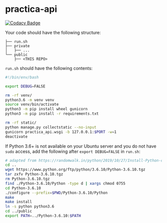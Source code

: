 # practica-api

[![Codacy Badge](https://api.codacy.com/project/badge/Grade/40de1c4030584dea97eefaf17cf75e3b)](https://app.codacy.com/app/sumanthratna/practica-api?utm_source=github.com&utm_medium=referral&utm_content=sumanthratna/practica-api&utm_campaign=Badge_Grade_Dashboard)

Your code should have the following structure:

    ├── run.sh
    ├── private
    │   ├── ...
    └── public
        ├── <THIS REPO>

`run.sh` should have the following contents:

```bash
#!/bin/env/bash

export DEBUG=FALSE

rm -rf venv/
python3.6 -m venv venv
source venv/bin/activate
python3 -m pip install wheel gunicorn
python3 -m pip install -r requirements.txt

rm -rf static/
python manage.py collectstatic --no-input
gunicorn practica_api.wsgi -b 127.0.0.1:$PORT -w=1
deactivate
```

If Python 3.6+ is not available on your Ubuntu server and you do not have `sudo` access, add the following after `export DEBUG=FALSE` in `run.sh`:

```bash
# adapted from https://randomwalk.in/python/2019/10/27/Install-Python-copy.html
cd ..
wget https://www.python.org/ftp/python/3.6.10/Python-3.6.10.tgz
tar zxfv Python-3.6.10.tgz
rm Python-3.6.10.tgz
find ./Python-3.6.10/Python -type d | xargs chmod 0755
cd Python-3.6.10
./configure --prefix=$PWD/Python-3.6.10/Python
make
make install
ln -s python python3.6
cd ../public
export PATH=../Python-3.6.10:$PATH
```
